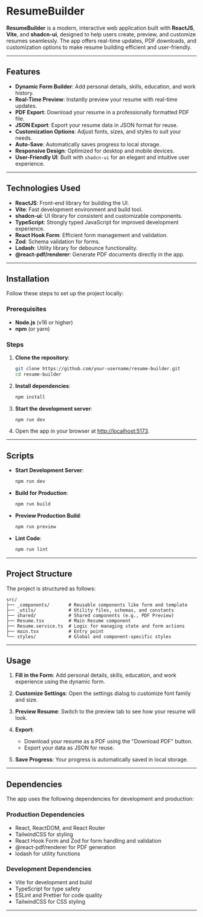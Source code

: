 # ResumeBuilder

**ResumeBuilder** is a modern, interactive web application built with **ReactJS**, **Vite**, and **shadcn-ui**, designed to help users create, preview, and customize resumes seamlessly. The app offers real-time updates, PDF downloads, and customization options to make resume building efficient and user-friendly.

---

## Features

- **Dynamic Form Builder**: Add personal details, skills, education, and work history.
- **Real-Time Preview**: Instantly preview your resume with real-time updates.
- **PDF Export**: Download your resume in a professionally formatted PDF file.
- **JSON Export**: Export your resume data in JSON format for reuse.
- **Customization Options**: Adjust fonts, sizes, and styles to suit your needs.
- **Auto-Save**: Automatically saves progress to local storage.
- **Responsive Design**: Optimized for desktop and mobile devices.
- **User-Friendly UI**: Built with `shadcn-ui` for an elegant and intuitive user experience.

---

## Technologies Used

- **ReactJS**: Front-end library for building the UI.
- **Vite**: Fast development environment and build tool.
- **shadcn-ui**: UI library for consistent and customizable components.
- **TypeScript**: Strongly typed JavaScript for improved development experience.
- **React Hook Form**: Efficient form management and validation.
- **Zod**: Schema validation for forms.
- **Lodash**: Utility library for debounce functionality.
- **@react-pdf/renderer**: Generate PDF documents directly in the app.

---

## Installation

Follow these steps to set up the project locally:

### Prerequisites

- **Node.js** (v16 or higher)
- **npm** (or yarn)

### Steps

1. **Clone the repository**:
   ```bash
   git clone https://github.com/your-username/resume-builder.git
   cd resume-builder
   ```

2. **Install dependencies**:
   ```bash
   npm install
   ```

3. **Start the development server**:
   ```bash
   npm run dev
   ```

4. Open the app in your browser at [http://localhost:5173](http://localhost:5173).

---

## Scripts

- **Start Development Server**:
  ```bash
  npm run dev
  ```

- **Build for Production**:
  ```bash
  npm run build
  ```

- **Preview Production Build**:
  ```bash
  npm run preview
  ```

- **Lint Code**:
  ```bash
  npm run lint
  ```

---

## Project Structure

The project is structured as follows:

```plaintext
src/
├── _components/       # Reusable components like form and template
├── _utils/            # Utility files, schemas, and constants
├── shared/            # Shared components (e.g., PDF Preview)
├── Resume.tsx         # Main Resume component
├── Resume.service.ts  # Logic for managing state and form actions
├── main.tsx           # Entry point
└── styles/            # Global and component-specific styles
```

---

## Usage

1. **Fill in the Form**:
   Add personal details, skills, education, and work experience using the dynamic form.

2. **Customize Settings**:
   Open the settings dialog to customize font family and size.

3. **Preview Resume**:
   Switch to the preview tab to see how your resume will look.

4. **Export**:
   - Download your resume as a PDF using the "Download PDF" button.
   - Export your data as JSON for reuse.

5. **Save Progress**:
   Your progress is automatically saved in local storage.

---

## Dependencies

The app uses the following dependencies for development and production:

### Production Dependencies
- React, ReactDOM, and React Router
- TailwindCSS for styling
- React Hook Form and Zod for form handling and validation
- @react-pdf/renderer for PDF generation
- lodash for utility functions

### Development Dependencies
- Vite for development and build
- TypeScript for type safety
- ESLint and Prettier for code quality
- TailwindCSS for CSS styling

---
